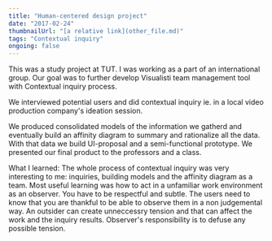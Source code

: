 ```yaml
---
title: "Human-centered design project"
date: "2017-02-24"
thumbnailUrl: "[a relative link](other_file.md)"
tags: "Contextual inquiry"
ongoing: false
---
```


This was a study project at TUT. I was working as a part of an international group. Our goal was to further develop Visualisti team management tool with Contextual inquiry process.

We interviewed potential users and did contextual inquiry ie. in a local video production company's ideation session.

We produced consolidated models of the information we gatherd and eventually build an affinity diagram to summary and rationalize all the data. With that data we build UI-proposal and a semi-functional prototype. We presented our final product to the professors and a class.

What I learned: The whole process of contextual inquiry was very interesting to me: inquiries, building models and the affinity diagram as a team. Most useful learning was how to act in a unfamiliar work environment as an observer. You have to be respectful and subtle. The users need to know that you are thankful to be able to observe them in a non judgemental way. An outsider can create unneccessry tension and that can affect the work and the inquiry results. Observer's responsibility is to defuse any possible tension.